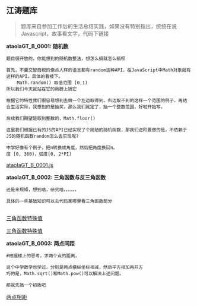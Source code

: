 ## 江涛题库

> 题库来自参加工作后的生活总结实践，如果没有特别指出，统统在说Javascript，故事看文字，代码下链接

**ataolaGT_B_0001: 随机数** 
```
题目很开放的，你能想到的随机数整法，想怎么搞就怎么搞呗

首先，不要交智商税的像点人样的语言都有random这种API，在JavaScript中Math对象就有
这样的API，具体的看楼下。
    Math.random() 取值范围 [0,1)
所以我们今天就站在它的肩膀上搞它

根据它的特性我们很容易想到去做一个左边取得到，右边取不到的这样一个范围的例子，再结
合生活实际，我想到的是抽奖，那么我们就定了，抽一个整数范围，好啦开始写。

后续我们期望是取到整数的，Math.floor()

这里我们根据已有的JS的API已经实现了个简陋的随机函数，那我们进阶要做的是，不依赖于
JS的随机函数random怎么去实现呢?

中学好像有个例子，把π转换成角度，然后把角度换回π。
度 [0, 360)，弧度[0, 2*PI)

```
[ataolaGT_B_0001.js](./repos/ataolaGT_B_0001.js)

**ataolaGT_B_0002: 三角函数与反三角函数** 
```
还是来规矩，想到啥，研究啥。。。。。。

具体的一些基础知识可以去代码家哪里看三角函数部分


```
[三角函数特殊值](./repos/ataolaGT_B_0002_sanjiao.js)

[三角函数特殊值](./repos/ataolaGT_B_0002.js)

**ataolaGT_B_0003: 两点间距** 
```
#根据楼上的思考，求两个点的距离，

这个中学数学也学过，分别是两点横纵坐标相减，然后平方相加再开方
巧的是，Math.sqrt()和Math.pow()可以解决上述问题。

那就先搞一个初版吧

```

[两点相距](./repos/ataolaGT_B_0003.js)